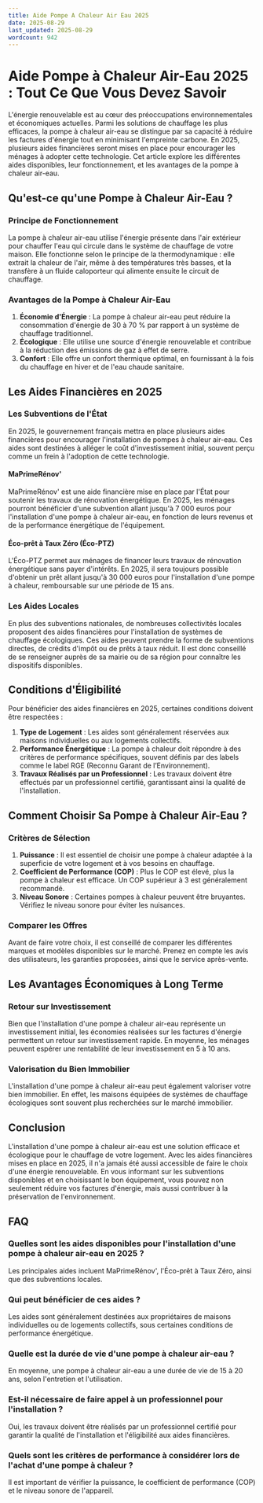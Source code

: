```yaml
---
title: Aide Pompe A Chaleur Air Eau 2025
date: 2025-08-29
last_updated: 2025-08-29
wordcount: 942
---
```


# Aide Pompe à Chaleur Air-Eau 2025 : Tout Ce Que Vous Devez Savoir

L'énergie renouvelable est au cœur des préoccupations environnementales et économiques actuelles. Parmi les solutions de chauffage les plus efficaces, la pompe à chaleur air-eau se distingue par sa capacité à réduire les factures d'énergie tout en minimisant l'empreinte carbone. En 2025, plusieurs aides financières seront mises en place pour encourager les ménages à adopter cette technologie. Cet article explore les différentes aides disponibles, leur fonctionnement, et les avantages de la pompe à chaleur air-eau.

## Qu'est-ce qu'une Pompe à Chaleur Air-Eau ?

### Principe de Fonctionnement

La pompe à chaleur air-eau utilise l'énergie présente dans l'air extérieur pour chauffer l'eau qui circule dans le système de chauffage de votre maison. Elle fonctionne selon le principe de la thermodynamique : elle extrait la chaleur de l'air, même à des températures très basses, et la transfère à un fluide caloporteur qui alimente ensuite le circuit de chauffage.

### Avantages de la Pompe à Chaleur Air-Eau

1. **Économie d'Énergie** : La pompe à chaleur air-eau peut réduire la consommation d'énergie de 30 à 70 % par rapport à un système de chauffage traditionnel.
2. **Écologique** : Elle utilise une source d'énergie renouvelable et contribue à la réduction des émissions de gaz à effet de serre.
3. **Confort** : Elle offre un confort thermique optimal, en fournissant à la fois du chauffage en hiver et de l'eau chaude sanitaire.

## Les Aides Financières en 2025

### Les Subventions de l'État

En 2025, le gouvernement français mettra en place plusieurs aides financières pour encourager l'installation de pompes à chaleur air-eau. Ces aides sont destinées à alléger le coût d'investissement initial, souvent perçu comme un frein à l'adoption de cette technologie.

#### MaPrimeRénov'

MaPrimeRénov' est une aide financière mise en place par l'État pour soutenir les travaux de rénovation énergétique. En 2025, les ménages pourront bénéficier d'une subvention allant jusqu'à 7 000 euros pour l'installation d'une pompe à chaleur air-eau, en fonction de leurs revenus et de la performance énergétique de l'équipement.

#### Éco-prêt à Taux Zéro (Éco-PTZ)

L'Éco-PTZ permet aux ménages de financer leurs travaux de rénovation énergétique sans payer d'intérêts. En 2025, il sera toujours possible d'obtenir un prêt allant jusqu'à 30 000 euros pour l'installation d'une pompe à chaleur, remboursable sur une période de 15 ans.

### Les Aides Locales

En plus des subventions nationales, de nombreuses collectivités locales proposent des aides financières pour l'installation de systèmes de chauffage écologiques. Ces aides peuvent prendre la forme de subventions directes, de crédits d'impôt ou de prêts à taux réduit. Il est donc conseillé de se renseigner auprès de sa mairie ou de sa région pour connaître les dispositifs disponibles.

## Conditions d'Éligibilité

Pour bénéficier des aides financières en 2025, certaines conditions doivent être respectées :

1. **Type de Logement** : Les aides sont généralement réservées aux maisons individuelles ou aux logements collectifs.
2. **Performance Énergétique** : La pompe à chaleur doit répondre à des critères de performance spécifiques, souvent définis par des labels comme le label RGE (Reconnu Garant de l’Environnement).
3. **Travaux Réalisés par un Professionnel** : Les travaux doivent être effectués par un professionnel certifié, garantissant ainsi la qualité de l'installation.

## Comment Choisir Sa Pompe à Chaleur Air-Eau ?

### Critères de Sélection

1. **Puissance** : Il est essentiel de choisir une pompe à chaleur adaptée à la superficie de votre logement et à vos besoins en chauffage.
2. **Coefficient de Performance (COP)** : Plus le COP est élevé, plus la pompe à chaleur est efficace. Un COP supérieur à 3 est généralement recommandé.
3. **Niveau Sonore** : Certaines pompes à chaleur peuvent être bruyantes. Vérifiez le niveau sonore pour éviter les nuisances.

### Comparer les Offres

Avant de faire votre choix, il est conseillé de comparer les différentes marques et modèles disponibles sur le marché. Prenez en compte les avis des utilisateurs, les garanties proposées, ainsi que le service après-vente.

## Les Avantages Économiques à Long Terme

### Retour sur Investissement

Bien que l'installation d'une pompe à chaleur air-eau représente un investissement initial, les économies réalisées sur les factures d'énergie permettent un retour sur investissement rapide. En moyenne, les ménages peuvent espérer une rentabilité de leur investissement en 5 à 10 ans.

### Valorisation du Bien Immobilier

L'installation d'une pompe à chaleur air-eau peut également valoriser votre bien immobilier. En effet, les maisons équipées de systèmes de chauffage écologiques sont souvent plus recherchées sur le marché immobilier.

## Conclusion

L'installation d'une pompe à chaleur air-eau est une solution efficace et écologique pour le chauffage de votre logement. Avec les aides financières mises en place en 2025, il n'a jamais été aussi accessible de faire le choix d'une énergie renouvelable. En vous informant sur les subventions disponibles et en choisissant le bon équipement, vous pouvez non seulement réduire vos factures d'énergie, mais aussi contribuer à la préservation de l'environnement.

## FAQ

### Quelles sont les aides disponibles pour l'installation d'une pompe à chaleur air-eau en 2025 ?

Les principales aides incluent MaPrimeRénov', l'Éco-prêt à Taux Zéro, ainsi que des subventions locales.

### Qui peut bénéficier de ces aides ?

Les aides sont généralement destinées aux propriétaires de maisons individuelles ou de logements collectifs, sous certaines conditions de performance énergétique.

### Quelle est la durée de vie d'une pompe à chaleur air-eau ?

En moyenne, une pompe à chaleur air-eau a une durée de vie de 15 à 20 ans, selon l'entretien et l'utilisation.

### Est-il nécessaire de faire appel à un professionnel pour l'installation ?

Oui, les travaux doivent être réalisés par un professionnel certifié pour garantir la qualité de l'installation et l'éligibilité aux aides financières.

### Quels sont les critères de performance à considérer lors de l'achat d'une pompe à chaleur ?

Il est important de vérifier la puissance, le coefficient de performance (COP) et le niveau sonore de l'appareil.